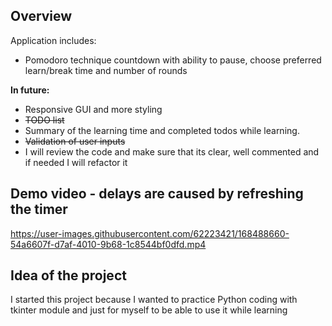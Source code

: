 ## Overview

Application includes:

- Pomodoro technique countdown with ability to pause, choose preferred learn/break time and number of rounds

**In future:**

- Responsive GUI and more styling
- ~~TODO list~~
- Summary of the learning time and completed todos while learning.
- ~~Validation of user inputs~~
- I will review the code and make sure that its clear, well commented and if needed I will refactor it

## Demo video - delays are caused by refreshing the timer
https://user-images.githubusercontent.com/62223421/168488660-54a6607f-d7af-4010-9b68-1c8544bf0dfd.mp4


## Idea of the project

I started this project because I wanted to practice Python coding with tkinter module and just for myself to be able to use it while learning
